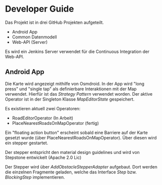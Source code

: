 # Developer Guide

Das Projekt ist in drei GitHub Projekten aufgeteilt. 
- Android App
- Common Datenmodell 
- Web-API (Server)

Es wird ein Jenkins Server verwendet für die Continuous Integration der Web-API.


## Android App

Die Karte wird angezeigt mithilfe von Osmdroid. In der App wird "long press" und "single tap" als definierbare Interaktionen mit der Map verwendet. Hierfür ist das *Strategy Pattern* verwendet worden. Der aktive Operator ist in der Singleton Klasse *MapEditorState* gespeichert.

Es existieren aktuell zwei Operatoren:
- RoadEditorOperator (In Arbeit)
- PlaceNearestRoadsOnMapOperator (fertig)


Ein "floating action button" erscheint sobald eine Barriere auf der Karte gesetzt wurde (über PlaceNearestRoadsOnMapOperator). Über diesen wird ein stepper gestartet.

Der stepper entspricht den material design guidelines und wird von Stepstone entwickelt (Apache 2.0 Lic)

Der Stepper wird über *AddObstacleStepperAdapter* aufgebaut. Dort werden die einzelnen Fragmente geladen, welche das Interface *Step* bzw. *BlockingStep* implementieren. 





